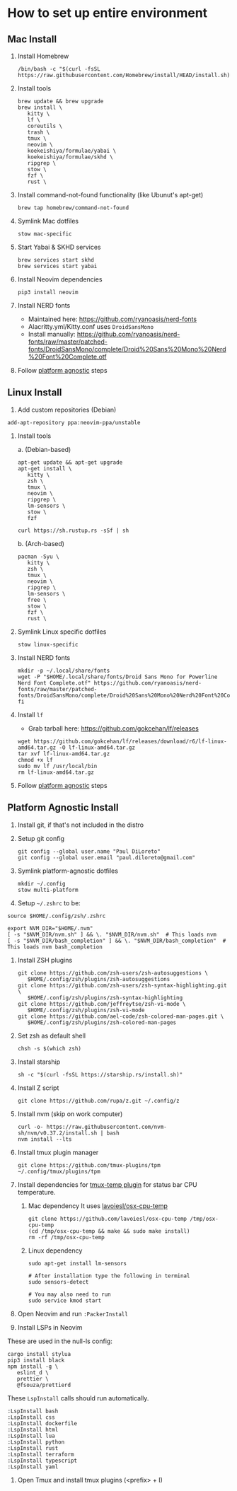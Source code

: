 # How to set up entire environment

## Mac Install

1. Install Homebrew

   ```
   /bin/bash -c "$(curl -fsSL https://raw.githubusercontent.com/Homebrew/install/HEAD/install.sh)"
   ```

1. Install tools

   ```
   brew update && brew upgrade
   brew install \
      kitty \
      lf \
      coreutils \
      trash \
      tmux \
      neovim \
      koekeishiya/formulae/yabai \
      koekeishiya/formulae/skhd \
      ripgrep \
      stow \
      fzf \
      rust \
   ```

1. Install command-not-found functionality (like Ubunut's apt-get)

   ```
   brew tap homebrew/command-not-found
   ```

1. Symlink Mac dotfiles

   ```
   stow mac-specific
   ```

1. Start Yabai & SKHD services

   ```
   brew services start skhd
   brew services start yabai
   ```

1. Install Neovim dependencies

   ```
   pip3 install neovim
   ```

1. Install NERD fonts

   - Maintained here: https://github.com/ryanoasis/nerd-fonts
   - Alacritty.yml/Kitty.conf uses `DroidSansMono`
   - Install manually: https://github.com/ryanoasis/nerd-fonts/raw/master/patched-fonts/DroidSansMono/complete/Droid%20Sans%20Mono%20Nerd%20Font%20Complete.otf

1. Follow [platform agnostic](#platform-agnostic-install) steps

## Linux Install

1. Add custom repositories (Debian)

`add-apt-repository ppa:neovim-ppa/unstable`

1. Install tools

   a. (Debian-based)

   ```
   apt-get update && apt-get upgrade
   apt-get install \
      kitty \
      zsh \
      tmux \
      neovim \
      ripgrep \
      lm-sensors \
      stow \
      fzf

   curl https://sh.rustup.rs -sSf | sh
   ```

   b. (Arch-based)

   ```
   pacman -Syu \
      kitty \
      zsh \
      tmux \
      neovim \
      ripgrep \
      lm-sensors \
      free \
      stow \
      fzf \
      rust \
   ```

1. Symlink Linux specific dotfiles

   ```
   stow linux-specific
   ```

1. Install NERD fonts

   ```
   mkdir -p ~/.local/share/fonts
   wget -P "$HOME/.local/share/fonts/Droid Sans Mono for Powerline Nerd Font Complete.otf" https://github.com/ryanoasis/nerd-fonts/raw/master/patched-fonts/DroidSansMono/complete/Droid%20Sans%20Mono%20Nerd%20Font%20Complete.otf
   fi
   ```

1. Install `lf`

   - Grab tarball here: https://github.com/gokcehan/lf/releases

   ```
   wget https://github.com/gokcehan/lf/releases/download/r6/lf-linux-amd64.tar.gz -O lf-linux-amd64.tar.gz
   tar xvf lf-linux-amd64.tar.gz
   chmod +x lf
   sudo mv lf /usr/local/bin
   rm lf-linux-amd64.tar.gz
   ```

1. Follow [platform agnostic](#platform-agnostic-install) steps

## Platform Agnostic Install

1. Install git, if that's not included in the distro

1. Setup git config

   ```
   git config --global user.name "Paul DiLoreto"
   git config --global user.email "paul.diloreto@gmail.com"
   ```

1. Symlink platform-agnostic dotfiles

   ```
   mkdir ~/.config
   stow multi-platform
   ```

1. Setup `~/.zshrc` to be:

```
source $HOME/.config/zsh/.zshrc

export NVM_DIR="$HOME/.nvm"
[ -s "$NVM_DIR/nvm.sh" ] && \. "$NVM_DIR/nvm.sh"  # This loads nvm
[ -s "$NVM_DIR/bash_completion" ] && \. "$NVM_DIR/bash_completion"  # This loads nvm bash_completion
```

1. Install ZSH plugins

   ```
   git clone https://github.com/zsh-users/zsh-autosuggestions \
      $HOME/.config/zsh/plugins/zsh-autosuggestions
   git clone https://github.com/zsh-users/zsh-syntax-highlighting.git \
      $HOME/.config/zsh/plugins/zsh-syntax-highlighting
   git clone https://github.com/jeffreytse/zsh-vi-mode \
      $HOME/.config/zsh/plugins/zsh-vi-mode
   git clone https://github.com/ael-code/zsh-colored-man-pages.git \
      $HOME/.config/zsh/plugins/zsh-colored-man-pages
   ```

1. Set zsh as default shell

   ```
   chsh -s $(which zsh)
   ```

1. Install starship

   ```
   sh -c "$(curl -fsSL https://starship.rs/install.sh)"
   ```

1. Install Z script

   ```
   git clone https://github.com/rupa/z.git ~/.config/z
   ```

1. Install nvm (skip on work computer)

   ```
   curl -o- https://raw.githubusercontent.com/nvm-sh/nvm/v0.37.2/install.sh | bash
   nvm install --lts
   ```

1. Install tmux plugin manager

   ```
   git clone https://github.com/tmux-plugins/tpm ~/.config/tmux/plugins/tpm
   ```

1. Install dependencies for [tmux-temp plugin](https://github.com/kolach/tmux-temp) for status bar CPU temperature.

   1. Mac dependency
      It uses [lavoiesl/osx-cpu-temp](https://github.com/lavoiesl/osx-cpu-temp)
      ```
      git clone https://github.com/lavoiesl/osx-cpu-temp /tmp/osx-cpu-temp
      (cd /tmp/osx-cpu-temp && make && sudo make install)
      rm -rf /tmp/osx-cpu-temp
      ```
   1. Linux dependency

      ```
      sudo apt-get install lm-sensors

      # After installation type the following in terminal
      sudo sensors-detect

      # You may also need to run
      sudo service kmod start
      ```

1. Open Neovim and run `:PackerInstall`

1. Install LSPs in Neovim

These are used in the null-ls config:

```
cargo install stylua
pip3 install black
npm install -g \
   eslint_d \
   prettier \
   @fsouza/prettierd
```

These `LspInstall` calls should run automatically.

```
:LspInstall bash
:LspInstall css
:LspInstall dockerfile
:LspInstall html
:LspInstall lua
:LspInstall python
:LspInstall rust
:LspInstall terraform
:LspInstall typescript
:LspInstall yaml
```

1. Open Tmux and install tmux plugins (\<prefix\> + I)
